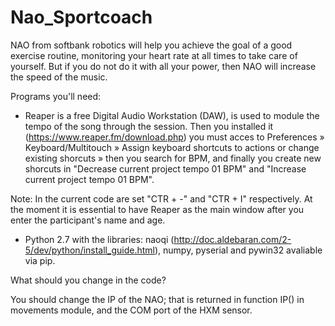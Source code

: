 # Nao_Sportcoach
NAO from softbank robotics will help you achieve the goal of a good exercise routine, monitoring your heart rate at all times to take care of yourself. But if you do not do it with all your power, then NAO will increase the speed of the music. 

Programs you'll need:

- Reaper is a free Digital Audio Workstation (DAW), is used to module the tempo of the song through the session. Then you installed it (https://www.reaper.fm/download.php)
you must acces to Preferences » Keyboard/Multitouch » Assign keyboard shortcuts to actions or change existing shorcuts » then you search for BPM, and finally you create new shorcuts in "Decrease current project tempo 01 BPM" and "Increase current project tempo 01 BPM".

Note: In the current code are set "CTR + -" and "CTR + I" respectively. At the moment it is essential to have Reaper as the main window after you enter the participant's name and age.  

- Python 2.7 with the libraries: naoqi (http://doc.aldebaran.com/2-5/dev/python/install_guide.html), numpy, pyserial and pywin32 avaliable via pip. 

What should you change in the code?

You should change the IP of the NAO; that is returned in function IP() in movements module, and the COM port of the HXM sensor.
